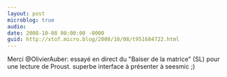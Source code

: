 ```yaml
---
layout: post
microblog: true
audio: 
date: 2008-10-08 00:00:00 -0000
guid: http://xtof.micro.blog/2008/10/08/t951684722.html
---
```

Merci @OlivierAuber: essayé en direct du "Baiser de la matrice" (SL) pour une lecture de Proust. superbe interface à présenter à seesmic ;)
